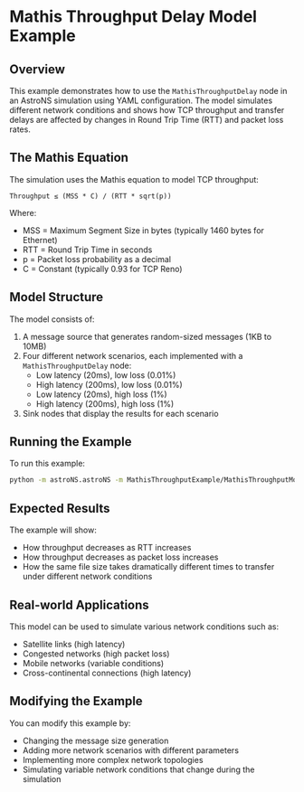 # Mathis Throughput Delay Model Example

## Overview

This example demonstrates how to use the `MathisThroughputDelay` node in an AstroNS simulation using YAML configuration. The model simulates different network conditions and shows how TCP throughput and transfer delays are affected by changes in Round Trip Time (RTT) and packet loss rates.

## The Mathis Equation

The simulation uses the Mathis equation to model TCP throughput:

```
Throughput ≤ (MSS * C) / (RTT * sqrt(p))
```

Where:
- MSS = Maximum Segment Size in bytes (typically 1460 bytes for Ethernet)
- RTT = Round Trip Time in seconds
- p = Packet loss probability as a decimal
- C = Constant (typically 0.93 for TCP Reno)

## Model Structure

The model consists of:

1. A message source that generates random-sized messages (1KB to 10MB)
2. Four different network scenarios, each implemented with a `MathisThroughputDelay` node:
   - Low latency (20ms), low loss (0.01%)
   - High latency (200ms), low loss (0.01%) 
   - Low latency (20ms), high loss (1%)
   - High latency (200ms), high loss (1%)
3. Sink nodes that display the results for each scenario

## Running the Example

To run this example:

```bash
python -m astroNS.astroNS -m MathisThroughputExample/MathisThroughputModel.yml
```

## Expected Results

The example will show:
- How throughput decreases as RTT increases
- How throughput decreases as packet loss increases
- How the same file size takes dramatically different times to transfer under different network conditions

## Real-world Applications

This model can be used to simulate various network conditions such as:
- Satellite links (high latency)
- Congested networks (high packet loss)
- Mobile networks (variable conditions)
- Cross-continental connections (high latency)

## Modifying the Example

You can modify this example by:
- Changing the message size generation
- Adding more network scenarios with different parameters
- Implementing more complex network topologies
- Simulating variable network conditions that change during the simulation